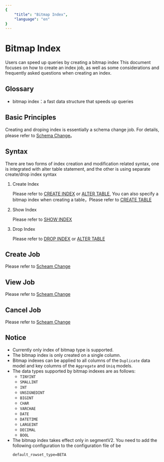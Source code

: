 ```yaml
---
{
    "title": "Bitmap Index",
    "language": "en"
}
---
```


<!-- 
Licensed to the Apache Software Foundation (ASF) under one
or more contributor license agreements.  See the NOTICE file
distributed with this work for additional information
regarding copyright ownership.  The ASF licenses this file
to you under the Apache License, Version 2.0 (the
"License"); you may not use this file except in compliance
with the License.  You may obtain a copy of the License at

  http://www.apache.org/licenses/LICENSE-2.0

Unless required by applicable law or agreed to in writing,
software distributed under the License is distributed on an
"AS IS" BASIS, WITHOUT WARRANTIES OR CONDITIONS OF ANY
KIND, either express or implied.  See the License for the
specific language governing permissions and limitations
under the License.
-->

# Bitmap Index
Users can speed up queries by creating a bitmap index
This document focuses on how to create an index job, as well as some considerations and frequently asked questions when creating an index.

## Glossary
* bitmap index：a fast data structure that speeds up queries

## Basic Principles
Creating and droping index is essentially a schema change job. For details, please refer to
[Schema Change](alter-table-schema-change_EN.html)。

## Syntax
There are two forms of index creation and modification related syntax, one is integrated with alter table statement, and the other is using separate
create/drop index syntax
1. Create Index

    Please refer to [CREATE INDEX](../../sql-reference/sql-statements/Data%20Definition/CREATE%20INDEX_EN.html) 
    or [ALTER TABLE](../../sql-reference/sql-statements/Data%20Definition/ALTER%20TABLE_EN.html),
    You can also specify a bitmap index when creating a table，Please refer to [CREATE TABLE](../../sql-reference/sql-statements/Data%20Definition/CREATE%20TABLE_EN.html)

2. Show Index

    Please refer to [SHOW INDEX](../../sql-reference/sql-statements/Administration/SHOW%20INDEX_EN.html)

3. Drop Index

    Please refer to [DROP INDEX](../../sql-reference/sql-statements/Data%20Definition/DROP%20INDEX_EN.html) or [ALTER TABLE](../../sql-reference/sql-statements/Data%20Definition/ALTER%20TABLE_EN.html)

## Create Job
Please refer to [Scheam Change](alter-table-schema-change_EN.html)
## View Job
Please refer to [Scheam Change](alter-table-schema-change_EN.html)

## Cancel Job
Please refer to [Scheam Change](alter-table-schema-change_EN.html)

## Notice
* Currently only index of bitmap type is supported.
* The bitmap index is only created on a single column.
* Bitmap indexes can be applied to all columns of the `Duplicate` data model and key columns of the `Aggregate` and `Uniq` models.
* The data types supported by bitmap indexes are as follows:
    * `TINYINT`
    * `SMALLINT`
    * `INT`
    * `UNSIGNEDINT`
    * `BIGINT`
    * `CHAR`
    * `VARCHAE`
    * `DATE`
    * `DATETIME`
    * `LARGEINT`
    * `DECIMAL`
    * `BOOL`
* The bitmap index takes effect only in segmentV2. You need to add the following configuration to the configuration file of be
    ```
    default_rowset_type=BETA
    ``` 
